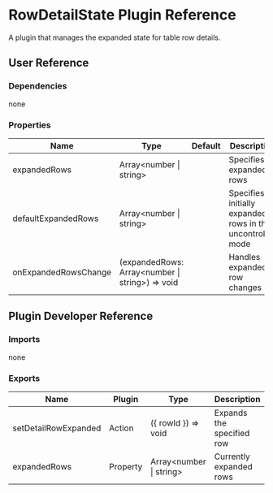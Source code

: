 # RowDetailState Plugin Reference

A plugin that manages the expanded state for table row details.

## User Reference

### Dependencies

none

### Properties

Name | Type | Default | Description
-----|------|---------|------------
expandedRows | Array&lt;number &#124; string&gt; | | Specifies expanded rows
defaultExpandedRows | Array&lt;number &#124; string&gt; | | Specifies initially expanded rows in the uncontrolled mode
onExpandedRowsChange | (expandedRows: Array&lt;number &#124; string&gt;) => void | | Handles expanded row changes

## Plugin Developer Reference

### Imports

none

### Exports

Name | Plugin | Type | Description
-----|--------|------|------------
setDetailRowExpanded | Action | ({ rowId }) => void | Expands the specified row
expandedRows | Property | Array&lt;number &#124; string&gt; | Currently expanded rows
